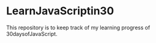 # LearnJavaScriptin30
This repository is to keep track of my learning progress of 30daysofJavaScript.
